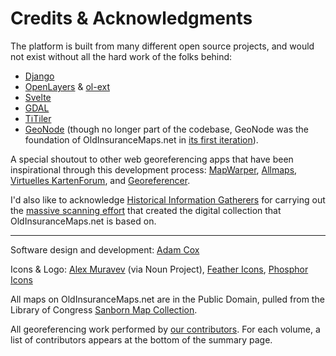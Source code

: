 # Credits & Acknowledgments

The platform is built from many different open source projects, and would not exist without all the hard work of the folks behind:

- [Django](https://djangoproject.com)
- [OpenLayers](https://openlayers.org) & [ol-ext](https://viglino.github.io/ol-ext/)
- [Svelte](https://svelte.dev)
- [GDAL](https://gdal.org)
- [TiTiler](https://developmentseed.org/titiler)
- [GeoNode](https://geonode.org) (though no longer part of the codebase, GeoNode was the foundation of OldInsuranceMaps.net in [its first iteration](https://github.com/mradamcox/ohmg/releases/tag/v0.0.0-lahmg)).

A special shoutout to other web georeferencing apps that have been inspirational through this development process: [MapWarper](https://mapwarper.net), [Allmaps](https://allmaps.org), [Virtuelles KartenForum](https://kartenforum.slub-dresden.de/), and [Georeferencer](https://georeferencer.com).

I'd also like to acknowledge [Historical Information Gatherers](https://historicalinfo.org) for carrying out the [massive scanning effort](http://www.historicalinfo.com/about-us/library-of-congress-digital-map-project/) that created the digital collection that OldInsuranceMaps.net is based on.

---

Software design and development: [Adam Cox](https://mapstodon.space/@mradamcox)

Icons & Logo: [Alex Muravev](https://thenounproject.com/alex2900/) (via Noun Project), [Feather Icons](https://feathericons.com/), [Phosphor Icons](https://phosphoricons.com/)

All maps on OldInsuranceMaps.net are in the Public Domain, pulled from the Library of Congress [Sanborn Map Collection](https://loc.gov/collections/sanborn-maps).

All georeferencing work performed by [our contributors](https://oldinsurancemaps.net/profiles). For each volume, a list of contributors appears at the bottom of the summary page.
